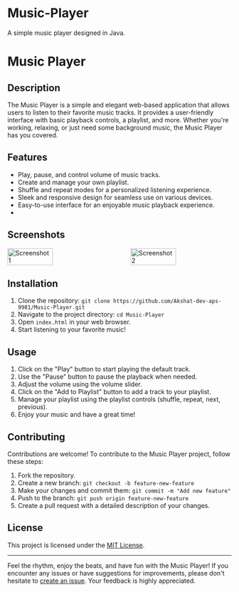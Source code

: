 # Music-Player
A simple music player designed in Java.

# Music Player

## Description

The Music Player is a simple and elegant web-based application that allows users to listen to their favorite music tracks. It provides a user-friendly interface with basic playback controls, a playlist, and more. Whether you're working, relaxing, or just need some background music, the Music Player has you covered.


## Features

- Play, pause, and control volume of music tracks.
- Create and manage your own playlist.
- Shuffle and repeat modes for a personalized listening experience.
- Sleek and responsive design for seamless use on various devices.
- Easy-to-use interface for an enjoyable music playback experience.
- 

## Screenshots
<div style="display: flex; justify-content: space-between;">
  <img src="[Screenshot_20230809-105440](https://github.com/Akshat-dev-aps-9981/Music-Player/assets/80700447/e244d133-d46e-404c-89a0-c4992e875760)" alt="Screenshot 1" width="45%">
  <img src="[Screenshot_20230809-105504](https://github.com/Akshat-dev-aps-9981/Music-Player/assets/80700447/98d2f6fc-366d-40f4-a845-20a389cb866d)" alt="Screenshot 2" width="45%">
</div>


## Installation

1. Clone the repository: `git clone https://github.com/Akshat-dev-aps-9981/Music-Player.git`
2. Navigate to the project directory: `cd Music-Player`
3. Open `index.html` in your web browser.
4. Start listening to your favorite music!

## Usage

1. Click on the "Play" button to start playing the default track.
2. Use the "Pause" button to pause the playback when needed.
3. Adjust the volume using the volume slider.
4. Click on the "Add to Playlist" button to add a track to your playlist.
5. Manage your playlist using the playlist controls (shuffle, repeat, next, previous).
6. Enjoy your music and have a great time!



## Contributing

Contributions are welcome! To contribute to the Music Player project, follow these steps:

1. Fork the repository.
2. Create a new branch: `git checkout -b feature-new-feature`
3. Make your changes and commit them: `git commit -m "Add new feature"`
4. Push to the branch: `git push origin feature-new-feature`
5. Create a pull request with a detailed description of your changes.



## License

This project is licensed under the [MIT License](LICENSE).

---



Feel the rhythm, enjoy the beats, and have fun with the Music Player! If you encounter any issues or have suggestions for improvements, please don't hesitate to [create an issue](https://github.com/Akshat-dev-aps-9981/Music-Player/issues). Your feedback is highly appreciated.
